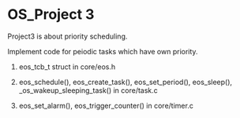 # OS_Project 3


Project3 is about priority scheduling.

Implement code for peiodic tasks which have own priority.


  1. eos_tcb_t struct in core/eos.h


  2. eos_schedule(), eos_create_task(), eos_set_period(), eos_sleep(), _os_wakeup_sleeping_task() in core/task.c


  3. eos_set_alarm(), eos_trigger_counter() in core/timer.c
